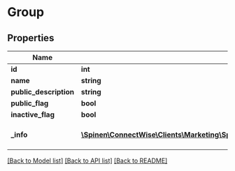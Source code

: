 # Group

## Properties
Name | Type | Description | Notes
------------ | ------------- | ------------- | -------------
**id** | **int** |  | [optional] 
**name** | **string** |  | 
**public_description** | **string** |  | [optional] 
**public_flag** | **bool** |  | [optional] 
**inactive_flag** | **bool** |  | [optional] 
**_info** | [**\Spinen\ConnectWise\Clients\Marketing\Spinen\ConnectWise\Clients\Marketing\Model\Metadata**](Metadata.md) | Metadata of the entity | [optional] 

[[Back to Model list]](../README.md#documentation-for-models) [[Back to API list]](../README.md#documentation-for-api-endpoints) [[Back to README]](../README.md)


